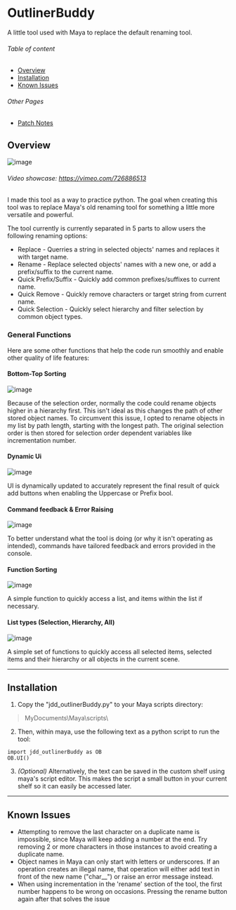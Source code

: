 # OutlinerBuddy
A little tool used with Maya to replace the default renaming tool.

###### Table of content
- [Overview](https://github.com/Jordandionduval/OutlinerBuddy#overview "Overview")
- [Installation](https://github.com/Jordandionduval/OutlinerBuddy#installation "Installation")
- [Known Issues](https://github.com/Jordandionduval/OutlinerBuddy#known-issues "Known Issues")

###### Other Pages
- [Patch Notes](../OutlinerBuddy/blob/main/PATCHNOTES.md "Go to Patch Notes page")

## Overview

![image](https://user-images.githubusercontent.com/98228345/177248385-6c9e3d52-a63a-4e23-85bd-9e082ec9a1a5.png)
###### Video showcase: https://vimeo.com/726886513

I made this tool as a way to practice python. The goal when creating this tool was to replace Maya's old renaming tool for something a little more versatile and powerful.

The tool currently is currently separated in 5 parts to allow users the following renaming options:
- Replace - Querries a string in selected objects' names and replaces it with target name.
- Rename - Replace selected objects' names with a new one, or add a prefix/suffix to the current name.
- Quick Prefix/Suffix - Quickly add common prefixes/suffixes to current name.
- Quick Remove - Quickly remove characters or target string from current name.
- Quick Selection - Quickly select hierarchy and filter selection by common object types.

### General Functions
Here are some other functions that help the code run smoothly and enable other quality of life features:
#### Bottom-Top Sorting
![image](https://user-images.githubusercontent.com/98228345/220977368-140d4639-2194-41b9-9647-8d59cfce4a0f.png "bottomTop_2t function")

Because of the selection order, normally the code could rename objects higher in a hierarchy first. This isn't ideal as this changes the path of other stored object names. To circumvent this issue, I opted to rename objects in my list by path length, starting with the longest path. The original selection order is then stored for selection order dependent variables like incrementation number.
#### Dynamic Ui
![image](https://user-images.githubusercontent.com/98228345/220998192-b48543d5-8f92-4ba7-be86-581bdc5351e2.png "updateQuickUi function")

UI is dynamically updated to accurately represent the final result of quick add buttons when enabling the Uppercase or Prefix bool.
#### Command feedback & Error Raising
![image](https://user-images.githubusercontent.com/98228345/221003717-0509c714-0840-43de-962e-a59de6d48a97.png "Example of possible feedbacks printed/errors raised after a command")

To better understand what the tool is doing (or why it isn't operating as intended), commands have tailored feedback and errors provided in the console.
#### Function Sorting
![image](https://user-images.githubusercontent.com/98228345/221000304-bc4d50b9-4b4a-4cc8-8c0d-fd0892a4d5d2.png "funcSort function")

A simple function to quickly access a list, and items within the list if necessary.
#### List types (Selection, Hierarchy, All)
![image](https://user-images.githubusercontent.com/98228345/220976659-39fe63d3-ab23-4f7d-9908-b0cbd812c8a8.png "listSl, listHi, listAll functions")

A simple set of functions to quickly access all selected items, selected items and their hierarchy or all objects in the current scene.

---

## Installation
1. Copy the "jdd_outlinerBuddy.py" to your Maya scripts directory:
>MyDocuments\Maya\scripts\

2. Then, within maya, use the following text as a python script to run the tool:
```
import jdd_outlinerBuddy as OB
OB.UI()
```
3. *(Optional)* Alternatively, the text can be saved in the custom shelf using maya's script editor. This makes the script a small button in your current shelf so it can easily be accessed later.

---

## Known Issues
- Attempting to remove the last character on a duplicate name is impossible, since Maya will keep adding a number at the end. Try removing 2 or more characters in those instances to avoid creating a duplicate name.
- Object names in Maya can only start with letters or underscores. If an operation creates an illegal name, that operation will either add text in front of the new name ("char__") or raise an error message instead.
- When using incrementation in the 'rename' section of the tool, the first number happens to be wrong on occasions. Pressing the rename button again after that solves the issue
